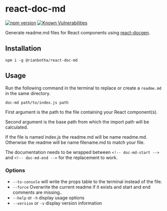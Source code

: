 # react-doc-md

[![npm version](https://img.shields.io/npm/v/%40rianbotha%2Freact-doc-md.svg?style=flat)](https://www.npmjs.com/package/%40rianbotha%2Freact-doc-md)
[![Known Vulnerabilities](https://snyk.io/test/github/rianbotha/react-doc-md/badge.svg?targetFile=package.json)](https://snyk.io/test/github/rianbotha/react-doc-md?targetFile=package.json)

Generate readme.md files for React components using [react-docgen][].

[react-docgen]: https://github.com/reactjs/react-docgen

## Installation
```
npm i -g @rianbotha/react-doc-md
```

## Usage
Run the following command in the terminal to replace or create a `readme.md` in the same directory.
```
doc-md path/to/index.js path
```
First argument is the path to the file containing your React component(s).

Second argument is the base path from which the import path will be calculated.

If the file is named index.js the readme.md will be name readme.md. Otherwise the readme will be name filename.md to match your file.

The documentation needs to be wrapped between `<!-- doc-md-start -->` and `<!-- doc-md-end -->` for the replacement to work.

### Options

* `--to-console` will write the props table to the terminal instead of the file.
* `--force` Overwrite the current readme if it exists and start and end comments are missing..
* `--help` or `-h` display usage options
* `--version` or `-v` display version information
